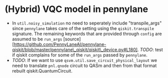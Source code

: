 # (Hybrid) VQC model in pennylane

* In `util.noisy_simulation` no need to seperately include "transpile\_args" since `pennylane` takes care of the setting using the `qiskit.transpile` signature. The remaining keywords that are provided through `config` are assumed to be `run_args` [source][https://github.com/PennyLaneAI/pennylane-qiskit/blob/master/pennylane\_qiskit/qiskit\_device.py#L180]. *TODO*: test if qiskit complains for some of the `run_args` passed by `pennylane`.
* *TODO*: If we want to use `qsvm.util.save_circuit_physical_layout` we need to translate `pnl.qnode` circuit to QASm and then from that format rebuilt qiskit.QuantumCircuit.
